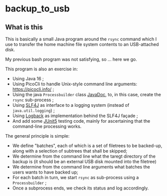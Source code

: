 # backup_to_usb

## What is this

This is basically a small Java program around the `rsync` command which I use to transfer the home machine file system contents to an USB-attached disk.

My previous bash program was not satisfying, so ... here we go.

This program is also an exercise in:

- Using Java 16 ;
- Using PicoCli to handle Unix-style command line arguments: https://picocli.info/ ;
- Using the java `Processbuilder` class [JavaDoc](https://docs.oracle.com/en/java/javase/16/docs/api/java.base/java/lang/ProcessBuilder.html), to, in this case, create the `rsync` sub-process ;
- Using [SLF4J](https://www.slf4j.org/) as interface to a logging system (instead of `java.util.logging`) ;
- Using [Logback](https://logback.qos.ch/) as implementation behind the SLF4J façade ;
- And add some [JUnit5](https://junit.org/junit5/) testing code, mainly for ascertaining that the command-line processing works.

The general principle is simple:

- We define "batches", each of which is a set of filetrees to be backed-up, along with a selection of subtrees that shall be skipped;
- We determine from the command line what the taregt directory of the backup is (it should be an external USB disk mounted into the filetree)
- We determine from the command line arguments what batches the users wants to have backed up;
- For each batch in turn, we start `rsync` as sub-process using a `Processbuilder` ;
- Once a subprocess ends, we check its status and log accordingly.
